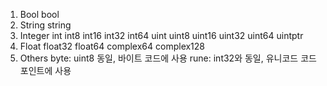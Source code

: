 1. Bool
  bool
2. String
  string 
3. Integer
  int int8 int16 int32 int64
  uint uint8 uint16 uint32 uint64 uintptr
4. Float 
  float32 float64 complex64 complex128
5. Others 
  byte: uint8 동일, 바이트 코드에 사용
  rune: int32와 동일, 유니코드 코드포인트에 사용


